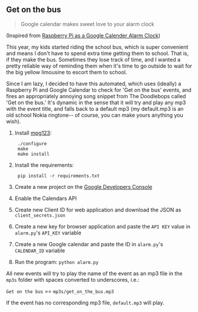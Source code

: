 ## Get on the bus

> Google calendar makes sweet love to your alarm clock

(Inspired from [Raspberry Pi as a Google Calender Alarm Clock](http://www.esologic.com/?p=634))

This year, my kids started riding the school bus, which is super convenient and means I don't have to spend extra time getting them to school. That is, if they make the bus. Sometimes they lose track of time, and I wanted a pretty reliable way of reminding them when it's time to go outside to wait for the big yellow limousine to escort them to school. 

Since I am lazy, I decided to have this automated, which uses (ideally) a Raspberry Pi and Google Calendar to check for 'Get on the bus' events, and fires an appropriately annoying song snippet from The Doodlebops called 'Get on the bus.' It's dynamic in the sense that it will try and play any mp3 with the event title, and falls back to a default mp3 (my default.mp3 is an old school Nokia ringtone-- of course, you can make yours anything you wish).

1. Install [mpg123](http://sourceforge.net/projects/mpg123/files/):

        ./configure
        make
        make install

2. Install the requirements:

        pip install -r requirements.txt

3. Create a new project on the [Google Developers Console](https://console.developers.google.com)
4. Enable the Calendars API
5. Create new Client ID for web application and download the JSON as `client_secrets.json`
6. Create a new key for browser application and paste the `API KEY` value in `alarm.py`'s `API_KEY` variable
7. Create a new Google calendar and paste the ID in `alarm.py`'s `CALENDAR_ID` variable
8. Run the program: `python alarm.py`

All new events will try to play the name of the event as an mp3 file in the `mp3s` folder with spaces converted to underscores, i.e.:  

`Get on the bus` == `mp3s/get_on_the_bus.mp3`  

If the event has no corresponding mp3 file, `default.mp3` will play.
